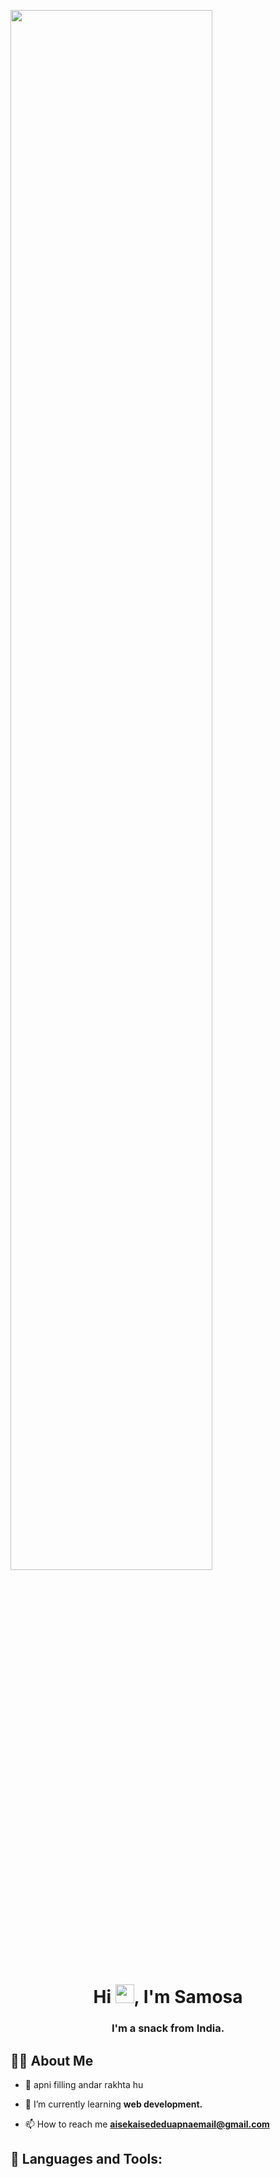 <a href="#"><img width="80%" height="auto" align="center" src="https://assets.cntraveller.in/photos/60ba1fbfe1b212c19a817da0/16:9/w_1280,c_limit/samosa-1366x768.jpg" height="60px"/></a>

<h1 align="center">Hi <img src="https://cdn3.emoji.gg/emojis/9576-smilecide.png" width="30px">, I'm Samosa</h1>
<h3 align="center">I'm a snack from India.</h3>

## 🙋‍♂️ About Me

- 🔭 apni filling andar rakhta hu

- 🌱 I’m currently learning **web development.**

- 📫 How to reach me **aisekaisededuapnaemail@gmail.com**

## 🚀 Languages and Tools:
